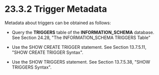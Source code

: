# 23.3.2 Trigger Metadata

Metadata about triggers can be obtained as follows:

* Query the **TRIGGERS** table of the **INFORMATION\_SCHEMA** database. See Section 24.28, "The INFORMATION\_SCHEMA TRIGGERS Table"

* Use the SHOW CREATE TRIGGER statement. See Section 13.7.5.11, "SHOW CREATE TRIGGER Syntax".

* Use the SHOW TRIGGERS statement. See Section 13.7.5.38, "SHOW TRIGGERS Syntax".



